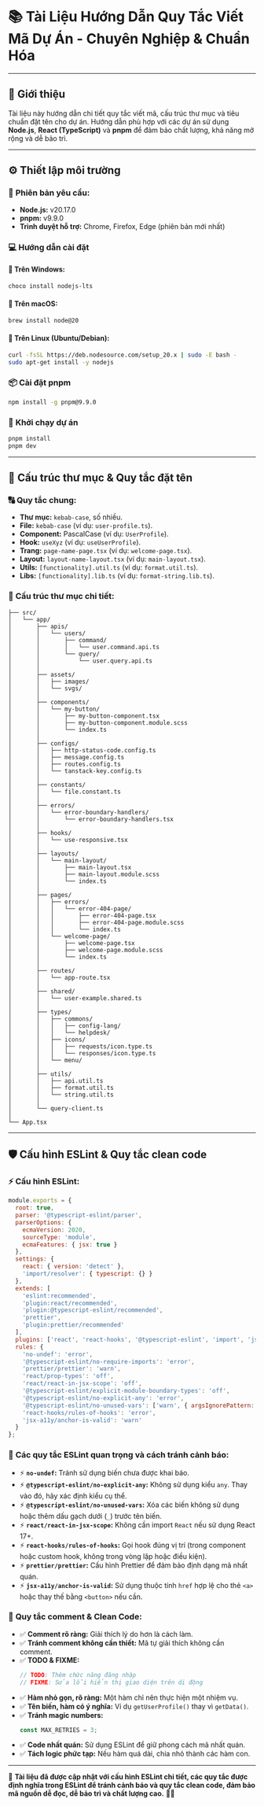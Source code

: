 # 📚 **Tài Liệu Hướng Dẫn Quy Tắc Viết Mã Dự Án - Chuyên Nghiệp & Chuẩn Hóa**

---

## 📖 **Giới thiệu**
Tài liệu này hướng dẫn chi tiết quy tắc viết mã, cấu trúc thư mục và tiêu chuẩn đặt tên cho dự án. Hướng dẫn phù hợp với các dự án sử dụng **Node.js**, **React (TypeScript)** và **pnpm** để đảm bảo chất lượng, khả năng mở rộng và dễ bảo trì.

---

## ⚙️ **Thiết lập môi trường**

### 🔧 **Phiên bản yêu cầu:**
- **Node.js:** v20.17.0
- **pnpm:** v9.9.0
- **Trình duyệt hỗ trợ:** Chrome, Firefox, Edge (phiên bản mới nhất)

### 💻 **Hướng dẫn cài đặt**

#### 🔵 **Trên Windows:**
```bash
choco install nodejs-lts
```

#### 🍏 **Trên macOS:**
```bash
brew install node@20
```

#### 🐧 **Trên Linux (Ubuntu/Debian):**
```bash
curl -fsSL https://deb.nodesource.com/setup_20.x | sudo -E bash -
sudo apt-get install -y nodejs
```

### 📦 **Cài đặt pnpm**
```bash
npm install -g pnpm@9.9.0
```

### 🚀 **Khởi chạy dự án**
```bash
pnpm install
pnpm dev
```

---

## 📂 **Cấu trúc thư mục & Quy tắc đặt tên**

### 🔠 **Quy tắc chung:**
- **Thư mục:** `kebab-case`, số nhiều.
- **File:** `kebab-case` (ví dụ: `user-profile.ts`).
- **Component:** PascalCase (ví dụ: `UserProfile`).
- **Hook:** `useXyz` (ví dụ: `useUserProfile`).
- **Trang:** `page-name-page.tsx` (ví dụ: `welcome-page.tsx`).
- **Layout:** `layout-name-layout.tsx` (ví dụ: `main-layout.tsx`).
- **Utils:** `[functionality].util.ts` (ví dụ: `format.util.ts`).
- **Libs:** `[functionality].lib.ts` (ví dụ: `format-string.lib.ts`).

### 📁 **Cấu trúc thư mục chi tiết:**
```
├── src/
│   └── app/
│       ├── apis/
│       │   └── users/
│       │       ├── command/
│       │       │   └── user.command.api.ts
│       │       └── query/
│       │           └── user.query.api.ts
│       │
│       ├── assets/
│       │   ├── images/
│       │   └── svgs/
│       │
│       ├── components/
│       │   └── my-button/
│       │       ├── my-button-component.tsx
│       │       ├── my-button-component.module.scss
│       │       └── index.ts
│       │
│       ├── configs/
│       │   ├── http-status-code.config.ts
│       │   ├── message.config.ts
│       │   ├── routes.config.ts
│       │   └── tanstack-key.config.ts
│       │
│       ├── constants/
│       │   └── file.constant.ts
│       │
│       ├── errors/
│       │   └── error-boundary-handlers/
│       │       └── error-boundary-handlers.tsx
│       │
│       ├── hooks/
│       │   └── use-responsive.tsx
│       │
│       ├── layouts/
│       │   └── main-layout/
│       │       ├── main-layout.tsx
│       │       ├── main-layout.module.scss
│       │       └── index.ts
│       │
│       ├── pages/
│       │   ├── errors/
│       │   │   └── error-404-page/
│       │   │       ├── error-404-page.tsx
│       │   │       ├── error-404-page.module.scss
│       │   │       └── index.ts
│       │   └── welcome-page/
│       │       ├── welcome-page.tsx
│       │       ├── welcome-page.module.scss
│       │       └── index.ts
│       │
│       ├── routes/
│       │   └── app-route.tsx
│       │
│       ├── shared/
│       │   └── user-example.shared.ts
│       │
│       ├── types/
│       │   ├── commons/
│       │   │   ├── config-lang/
│       │   │   └── helpdesk/
│       │   ├── icons/
│       │   │   ├── requests/icon.type.ts
│       │   │   └── responses/icon.type.ts
│       │   └── menu/
│       │
│       ├── utils/
│       │   ├── api.util.ts
│       │   ├── format.util.ts
│       │   └── string.util.ts
│       │
│       └── query-client.ts
│
└── App.tsx
```

---

## 🛡️ **Cấu hình ESLint & Quy tắc clean code**

### ⚡ **Cấu hình ESLint:**
```javascript
module.exports = {
  root: true,
  parser: '@typescript-eslint/parser',
  parserOptions: {
    ecmaVersion: 2020,
    sourceType: 'module',
    ecmaFeatures: { jsx: true }
  },
  settings: {
    react: { version: 'detect' },
    'import/resolver': { typescript: {} }
  },
  extends: [
    'eslint:recommended',
    'plugin:react/recommended',
    'plugin:@typescript-eslint/recommended',
    'prettier',
    'plugin:prettier/recommended'
  ],
  plugins: ['react', 'react-hooks', '@typescript-eslint', 'import', 'jsx-a11y', 'prettier'],
  rules: {
    'no-undef': 'error',
    '@typescript-eslint/no-require-imports': 'error',
    'prettier/prettier': 'warn',
    'react/prop-types': 'off',
    'react/react-in-jsx-scope': 'off',
    '@typescript-eslint/explicit-module-boundary-types': 'off',
    '@typescript-eslint/no-explicit-any': 'error',
    '@typescript-eslint/no-unused-vars': ['warn', { argsIgnorePattern: '^_' }],
    'react-hooks/rules-of-hooks': 'error',
    'jsx-a11y/anchor-is-valid': 'warn'
  }
};
```

### 📝 **Các quy tắc ESLint quan trọng và cách tránh cảnh báo:**
- ⚡ **`no-undef`:** Tránh sử dụng biến chưa được khai báo.
- ⚡ **`@typescript-eslint/no-explicit-any`:** Không sử dụng kiểu `any`. Thay vào đó, hãy xác định kiểu cụ thể.
- ⚡ **`@typescript-eslint/no-unused-vars`:** Xóa các biến không sử dụng hoặc thêm dấu gạch dưới (`_`) trước tên biến.
- ⚡ **`react/react-in-jsx-scope`:** Không cần import `React` nếu sử dụng React 17+.
- ⚡ **`react-hooks/rules-of-hooks`:** Gọi hook đúng vị trí (trong component hoặc custom hook, không trong vòng lặp hoặc điều kiện).
- ⚡ **`prettier/prettier`:** Cấu hình Prettier để đảm bảo định dạng mã nhất quán.
- ⚡ **`jsx-a11y/anchor-is-valid`:** Sử dụng thuộc tính `href` hợp lệ cho thẻ `<a>` hoặc thay thế bằng `<button>` nếu cần.

### 🚫 **Quy tắc comment & Clean Code:**
- ✅ **Comment rõ ràng:** Giải thích lý do hơn là cách làm.
- ✅ **Tránh comment không cần thiết:** Mã tự giải thích không cần comment.
- ✅ **TODO & FIXME:**
  ```typescript
  // TODO: Thêm chức năng đăng nhập
  // FIXME: Sửa lỗi hiển thị giao diện trên di động
  ```
- ✅ **Hàm nhỏ gọn, rõ ràng:** Một hàm chỉ nên thực hiện một nhiệm vụ.
- ✅ **Tên biến, hàm có ý nghĩa:** Ví dụ `getUserProfile()` thay vì `getData()`.
- ✅ **Tránh magic numbers:**
  ```typescript
  const MAX_RETRIES = 3;
  ```
- ✅ **Code nhất quán:** Sử dụng ESLint để giữ phong cách mã nhất quán.
- ✅ **Tách logic phức tạp:** Nếu hàm quá dài, chia nhỏ thành các hàm con.

---

📌 **Tài liệu đã được cập nhật với cấu hình ESLint chi tiết, các quy tắc được định nghĩa trong ESLint để tránh cảnh báo và quy tắc clean code, đảm bảo mã nguồn dễ đọc, dễ bảo trì và chất lượng cao.** 🚀✨
